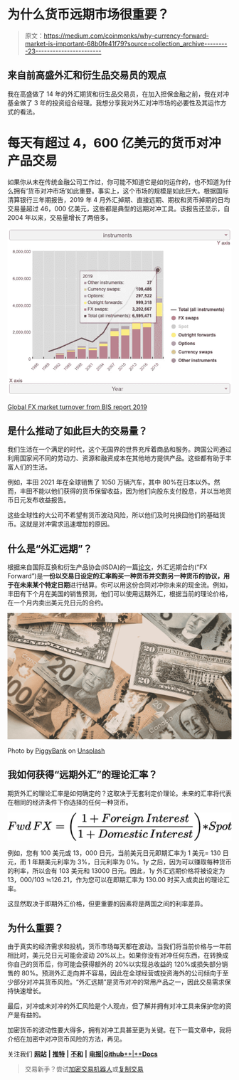 # 为什么货币远期市场很重要？

> 原文：<https://medium.com/coinmonks/why-currency-forward-market-is-important-68b0fe41f79?source=collection_archive---------23----------------------->

## 来自前高盛外汇和衍生品交易员的观点

我在高盛做了 14 年的外汇期货和衍生品交易员，在加入担保金融之前，我在对冲基金做了 3 年的投资组合经理。我想分享我对外汇对冲市场的必要性及其运作方式的看法。

# 每天有超过 4，600 亿美元的货币对冲产品交易

如果你从未在传统金融公司工作过，你可能不知道它是如何运作的，也不知道为什么拥有‘货币对冲市场’如此重要。事实上，这个市场的规模是如此巨大。根据国际清算银行三年期报告，2019 年 4 月外汇掉期、直接远期、期权和货币掉期的日均交易量超过 46，000 亿美元，这些都是典型的远期对冲工具。该报告还显示，自 2004 年以来，交易量增长了两倍多。

![](img/652812faddb7b7a2ccd1817a2ec83910.png)

[Global FX market turnover from BIS report 2019](https://www.bis.org/statistics/rpfx19.htm)

## 是什么推动了如此巨大的交易量？

我们生活在一个满足的时代，这个无国界的世界充斥着商品和服务。跨国公司通过利用国家间不同的劳动力、资源和融资成本在其他地方提供产品。这些都有助于丰富人们的生活。

例如，丰田 2021 年在全球销售了 1050 万辆汽车，其中 80%在日本以外。然而，丰田不能以他们获得的货币保留收益，因为他们向股东支付股息，并以当地货币日元发布收益报告。

这些全球性的大公司不希望有货币波动风险，所以他们及时兑换回他们的基础货币。这就是对冲需求迅速增加的原因。

## 什么是“外汇远期”？

根据来自国际互换和衍生产品协会(ISDA)的一篇[论文](https://www.isda.org/a/O2EDE/redline-fx.pdf#:~:text=One%20of%20the%20most%20common,specified%20date%20in%20the%20future.)，外汇远期合约(“FX Forward”)是**一份以交易日设定的汇率购买一种货币并交割另一种货币的协议，用于在未来某个特定日期**进行结算。你可以用这份合同对冲你未来的现金流。例如，丰田有下个月在美国的销售预测，他们可以使用远期外汇，根据当前的理论价格，在一个月内卖出美元兑日元的合约。

![](img/0230b993a7b5d50895a98dc03ac06680.png)

Photo by [PiggyBank](https://unsplash.com/@piggybank?utm_source=medium&utm_medium=referral) on [Unsplash](https://unsplash.com?utm_source=medium&utm_medium=referral)

## 我如何获得“远期外汇”的理论汇率？

期货外汇的理论汇率是如何确定的？这取决于无套利定价理论。未来的汇率将代表在相同的经济条件下你选择的任何一种货币。

![](img/f3467c06061ab7d48a0318f1e20a5448.png)

例如，您有 100 美元或 13，000 日元，当前美元日元即期汇率为 1 美元= 130 日元，而 1 年期美元利率为 3%，日元利率为 0%。1y 之后，因为可以赚取每种货币的利率，所以会有 103 美元和 13000 日元。因此，1y 外汇远期价格将被设定为 13，000/103 ≒126.21，作为您可以在即期汇率为 130.00 时买入或卖出的理论汇率。

这显然取决于即期外汇价格，但更重要的因素将是两国之间的利率差异。

## 为什么重要？

由于真实的经济需求和投机，货币市场每天都在波动。当我们将当前价格与一年前相比时，美元兑日元可能会波动 20%以上。如果你没有对冲任何东西，在转换成你自己的货币后，你可能会获得额外的 20%以实现总收益的 120%或损失部分销售的 80%。预测外汇走向并不容易，因此在全球经营或投资海外的公司倾向于至少部分对冲其货币风险。“外汇远期”是货币对冲的常用产品之一，因此交易需求保持快速增长。

最后，对冲或未对冲的外汇风险是个人观点，但了解并拥有对冲工具来保护您的资产是有益的。

加密货币的波动性要大得多，拥有对冲工具甚至更为关键。在下一篇文章中，我将介绍在加密中对冲货币风险的方法，再见。

关注我们
[**网站**](https://secured-finance.com/) **|** [**推特**](https://twitter.com/financesecured) **|** [**不和**](https://discord.gg/Rs72HJSFJg) **|** [**电报**](https://t.me/securedfinance)**|**[**Github****|**](https://github.com/Secured-Finance)[**Docs**](https://github.com/Secured-Finance/secured-finance-docs/tree/master/basics)

> 交易新手？尝试[加密交易机器人](/coinmonks/crypto-trading-bot-c2ffce8acb2a)或[复制交易](/coinmonks/top-10-crypto-copy-trading-platforms-for-beginners-d0c37c7d698c)